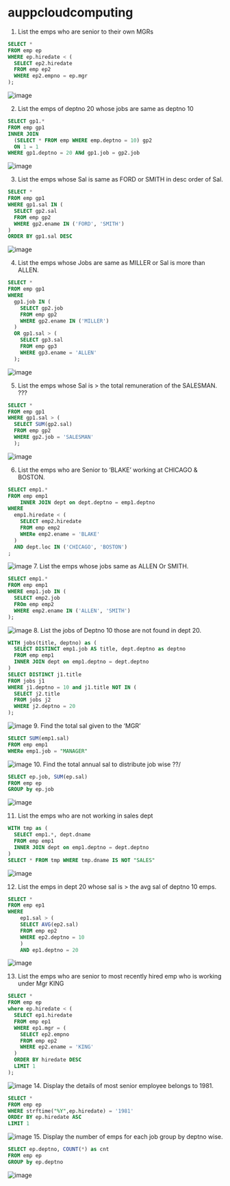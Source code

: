 # auppcloudcomputing
1. List the emps who are senior to their own MGRs
```sql
SELECT * 
FROM emp ep 
WHERE ep.hiredate < (
  SELECT ep2.hiredate
  FROM emp ep2
  WHERE ep2.empno = ep.mgr
);
```
![image](https://github.com/l3043Y/auppcloudcomputing/assets/20104217/8076f76d-2c3b-4543-bccc-d276f1faf76d)

2. List the emps of deptno 20 whose jobs are same as deptno 10
```sql
SELECT gp1.* 
FROM emp gp1
INNER JOIN
  (SELECT * FROM emp WHERE emp.deptno = 10) gp2
  ON 1 = 1
WHERE gp1.deptno = 20 ANd gp1.job = gp2.job
```
![image](https://github.com/l3043Y/auppcloudcomputing/assets/20104217/5cf52c05-518f-45fd-85a7-4b04cf942665)

3. List the emps whose Sal is same as FORD or SMITH in desc order of   Sal. 
```sql
SELECT * 
FROM emp gp1
WHERE gp1.sal IN (
  SELECT gp2.sal
  FROM emp gp2
  WHERE gp2.ename IN ('FORD', 'SMITH')
)
ORDER BY gp1.sal DESC
```
![image](https://github.com/l3043Y/auppcloudcomputing/assets/20104217/b324e53d-9b58-46e5-b8b0-9bae57bea683)

4. List the emps whose Jobs are same as MILLER or Sal is more than ALLEN. 
```sql
SELECT * 
FROM emp gp1
WHERE 
  gp1.job IN (
    SELECT gp2.job
    FROM emp gp2
    WHERE gp2.ename IN ('MILLER')
  )
  OR gp1.sal > (
    SELECT gp3.sal
    FROM emp gp3
    WHERE gp3.ename = 'ALLEN'
  );
```
![image](https://github.com/l3043Y/auppcloudcomputing/assets/20104217/5b5b20e0-68ff-477e-9576-a02b8d1423db)

5. List the emps whose Sal is > the total remuneration of the   SALESMAN. ???
```sql
SELECT * 
FROM emp gp1
WHERE gp1.sal > (
  SELECT SUM(gp2.sal)
  FROM emp gp2
  WHERE gp2.job = 'SALESMAN'
  );
```
![image](https://github.com/l3043Y/auppcloudcomputing/assets/20104217/424d92aa-5fe3-4038-9157-44df4c1810dd)

6. List the emps who are Senior to ‘BLAKE’ working at CHICAGO &   BOSTON. 
```sql
SELECT emp1.* 
FROM emp emp1
	INNER JOIN dept on dept.deptno = emp1.deptno
WHERE 
  emp1.hiredate < (
    SELECT emp2.hiredate
    FROM emp emp2
    WHERe emp2.ename = 'BLAKE'
  )
  AND dept.loc IN ('CHICAGO', 'BOSTON')
;
```
![image](https://github.com/l3043Y/auppcloudcomputing/assets/20104217/021d8185-6e4e-402d-b038-dfc37ca94182)
7. List the emps whose jobs same as ALLEN Or SMITH. 
```sql
SELECT emp1.* 
FROM emp emp1
WHERE emp1.job IN (
  SELECT emp2.job
  FROm emp emp2
  WHERE emp2.ename IN ('ALLEN', 'SMITH')
);
```
![image](https://github.com/l3043Y/auppcloudcomputing/assets/20104217/13069815-2c18-4c1e-b27a-a3738a2c3ace)
8. List the jobs of Deptno 10 those are not found in dept 20.
```sql
WITH jobs(title, deptno) as (
  SELECT DISTINCT emp1.job AS title, dept.deptno as deptno
  FROM emp emp1
  INNER JOIN dept on emp1.deptno = dept.deptno
)
SELECT DISTINCT j1.title
FROM jobs j1
WHERE j1.deptno = 10 and j1.title NOT IN (
  SELECT j2.title
  FROM jobs j2
  WHERE j2.deptno = 20
);
```
![image](https://github.com/l3043Y/auppcloudcomputing/assets/20104217/e4b55de1-6530-451f-8f37-601a977885f7)
9. Find the total sal given to the ‘MGR’ 
```sql
SELECT SUM(emp1.sal)
FROM emp emp1
WHERe emp1.job = "MANAGER"
```
![image](https://github.com/l3043Y/auppcloudcomputing/assets/20104217/969bb5ae-9c12-451e-9cc4-37c0d6ca9a3a)
10. Find the total annual sal to distribute job wise ??/
```sql
SELECT ep.job, SUM(ep.sal)
FROM emp ep
GROUP by ep.job
```
![image](https://github.com/l3043Y/auppcloudcomputing/assets/20104217/371a603c-f823-45a9-88e9-064a6e079f7f)

11. List the emps who are not working in sales dept 
```sql
WITH tmp as (
  SELECT emp1.*, dept.dname
  FROM emp emp1
  INNER JOIN dept on emp1.deptno = dept.deptno
)
SELECT * FROM tmp WHERE tmp.dname IS NOT "SALES"
```
![image](https://github.com/l3043Y/auppcloudcomputing/assets/20104217/444fd7ad-9a85-4ff5-b975-732004dab7a0)

12. List the emps in dept 20 whose sal is > the avg sal of deptno 10   emps. 
```sql
SELECT *
FROM emp ep1
WHERE 
	ep1.sal > (
    SELECT AVG(ep2.sal)
    FROM emp ep2
    WHERE ep2.deptno = 10
    )
    AND ep1.deptno = 20
```
![image](https://github.com/l3043Y/auppcloudcomputing/assets/20104217/6b1e0e03-9c8b-4934-950d-c61d7ad236f4)

13. List the emps who are senior to most recently hired emp who is   working under Mgr KING 
```sql
SELECT * 
FROM emp ep
where ep.hiredate < (
  SELECT ep1.hiredate
  FROM emp ep1
  WHERE ep1.mgr = (
  	SELECT ep2.empno
    FROM emp ep2
    WHERE ep2.ename = 'KING'
  )
  ORDER BY hiredate DESC
  LIMIT 1
);
```
![image](https://github.com/l3043Y/auppcloudcomputing/assets/20104217/cd6d5711-0a83-439f-b93e-83da2990d877)
14. Display the details of most senior employee belongs to 1981. 
```sql
SELECT *
FROM emp ep
WHERE strftime("%Y",ep.hiredate) = '1981'
ORDEr BY ep.hiredate ASC
LIMIT 1
```
![image](https://github.com/l3043Y/auppcloudcomputing/assets/20104217/ed9247da-6599-4546-8a7b-58e21f82ee50)
15. Display the number of emps for each job group by deptno wise.
```sql
SELECT ep.deptno, COUNT(*) as cnt
FROM emp ep
GROUP by ep.deptno
```
![image](https://github.com/l3043Y/auppcloudcomputing/assets/20104217/ac5f25e1-24c1-4d1d-ab44-0202338cffcc)


